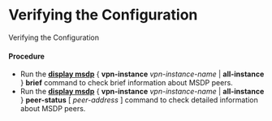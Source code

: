 Verifying the Configuration
===========================

Verifying the Configuration

#### Procedure

* Run the [**display msdp**](cmdqueryname=display+msdp) { **vpn-instance** *vpn-instance-name* | **all-instance** } **brief** command to check brief information about MSDP peers.
* Run the [**display msdp**](cmdqueryname=display+msdp) { **vpn-instance** *vpn-instance-name* | **all-instance** } **peer-status** [ *peer-address* ] command to check detailed information about MSDP peers.